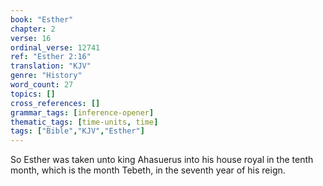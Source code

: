 ```yaml
---
book: "Esther"
chapter: 2
verse: 16
ordinal_verse: 12741
ref: "Esther 2:16"
translation: "KJV"
genre: "History"
word_count: 27
topics: []
cross_references: []
grammar_tags: [inference-opener]
thematic_tags: [time-units, time]
tags: ["Bible","KJV","Esther"]
---
```

So Esther was taken unto king Ahasuerus into his house royal in the tenth month, which is the month Tebeth, in the seventh year of his reign.
